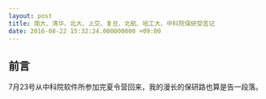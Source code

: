 ```yaml
---
layout: post
title: 南大、清华、北大、上交、复旦、北航、哈工大、中科院保研受苦记
date: 2016-08-22 15:32:24.000000000 +09:00
---
```


## 前言

7月23号从中科院软件所参加完夏令营回来，我的漫长的保研路也算是告一段落。